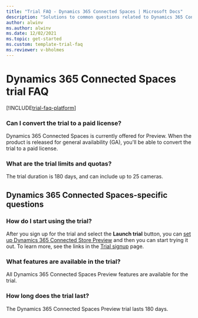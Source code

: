 ```yaml
---  
title: "Trial FAQ - Dynamics 365 Connected Spaces | Microsoft Docs"
description: "Solutions to common questions related to Dynamics 365 Connected Spaces trial setup and management. Learn how to resolve platform and app-specific issues."
author: alwinv
ms.author: alwinv
ms.date: 12/02/2021
ms.topic: get-started
ms.custom: template-trial-faq 
ms.reviewer: v-bholmes
---
```


# Dynamics 365 Connected Spaces trial FAQ

[!INCLUDE[trial-faq-platform](includes/trial-faq-platform.md)]

### Can I convert the trial to a paid license?

Dynamics 365 Connected Spaces is currently offered for Preview. When the product is released for general availability (GA), you'll be able to convert the trial to a paid license. 

### What are the trial limits and quotas?

The trial duration is 180 days, and can include up to 25 cameras.

## Dynamics 365 Connected Spaces-specific questions

### How do I start using the trial?

After you sign up for the trial and select the **Launch trial** button, you can [set up Dynamics 365 Connected Store Preview](setup.md) and then you can start trying it out. To learn more, see the links in the [Trial signup](trial-signup.md) page.

### What features are available in the trial?

All Dynamics 365 Connected Spaces Preview features are available for the trial. 

### How long does the trial last?

The Dynamics 365 Connected Spaces Preview trial lasts 180 days. 
